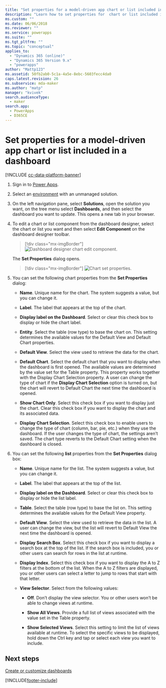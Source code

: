 ```yaml
---
title: "Set properties for a model-driven app chart or list included in a dashboard in Power Apps | MicrosoftDocs"
description: "Learn how to set properties for  chart or list included in a dashboard"
ms.custom: ""
ms.date: 06/06/2018
ms.reviewer: ""
ms.service: powerapps
ms.suite: ""
ms.tgt_pltfrm: ""
ms.topic: "conceptual"
applies_to: 
  - "Dynamics 365 (online)"
  - "Dynamics 365 Version 9.x"
  - "powerapps"
author: "Mattp123"
ms.assetid: 50fb2ab0-5c1a-4a5e-8ebc-5603fecc4da0
caps.latest.revision: 26
ms.subservice: mda-maker
ms.author: "matp"
manager: "kvivek"
search.audienceType: 
  - maker
search.app: 
  - PowerApps
  - D365CE
---
```

# Set properties for a model-driven app chart or list included in a dashboard

[!INCLUDE [cc-data-platform-banner](../../includes/cc-data-platform-banner.md)]

1. Sign in to [Power Apps](https://make.powerapps.com/?utm_source=padocs&utm_medium=linkinadoc&utm_campaign=referralsfromdoc).
2. Select an [environment](model-driven-app-glossary.md#environment) with an unmanaged solution.
3. On the left navigation pane, select **Solutions**, open the solution you want, on the tree menu select **Dashboards**, and then select the dashboard you want to update. This opens a new tab in your browser.

4. To edit a chart or list component from the dashboard designer, select the chart or list you want and then select **Edit Component** on the dashboard designer toolbar.
   > [!div class="mx-imgBorder"] 
   > ![Dashboard designer chart edit component.](media/dashboard-chart-select.png)

   The **Set Properties** dialog opens.

   > [!div class="mx-imgBorder"]
   > ![Chart set properties.](media/set-properties-chart.png)  

5. You can set the following chart properties from the **Set Properties** dialog:  
      
    - **Name**. Unique name for the chart. The system suggests a value, but you can change it.  
      
    - **Label**. The label that appears at the top of the chart.  
      
    - **Display label on the Dashboard**. Select or clear this check box to display or hide the chart label.  
      
    - **Entity**. Select the table (row type) to base the chart on. This setting determines the available values for the Default View and Default Chart properties.  
      
    - **Default View**. Select the view used to retrieve the data for the chart.  
      
    - **Default Chart**. Select the default chart that you want to display when the dashboard is first opened. The available values are determined by the value set for the Table property. This property works together with the Display Chart Selection property. A user can change the type of chart if the **Display Chart Selection** option is turned on, but the chart will revert to Default Chart the next time the dashboard is opened.  
      
    - **Show Chart Only**. Select this check box if you want to display just the chart. Clear this check box if you want to display the chart and its associated data.  
      
    - **Display Chart Selection**. Select this check box to enable users to change the type of chart (column, bar, pie, etc.) when they use the dashboard. If the user changes the type of chart, the settings aren’t saved. The chart type reverts to the Default Chart setting when the dashboard is closed.  
  
6. You can set the following **list** properties from the **Set Properties** dialog box:  
      
    - **Name**. Unique name for the list. The system suggests a value, but you can change it.  
      
    - **Label**. The label that appears at the top of the list.  
      
    - **Display label on the Dashboard**. Select or clear this check box to display or hide the list label.  
      
    - **Table**. Select the table (row type) to base the list on. This setting determines the available values for the Default View property.  
      
    - **Default View**. Select the view used to retrieve the data in the list. A user can change the view, but the list will revert to Default View the next time the dashboard is opened.  
      
    - **Display Search Box**. Select this check box if you want to display a search box at the top of the list. If the search box is included, you or other users can search for rows in the list at runtime.  
      
    - **Display Index**. Select this check box if you want to display the A to Z filters at the bottom of the list. When the A to Z filters are displayed, you or other users can select a letter to jump to rows that start with that letter.  
      
    - **View Selector**. Select from the following values:  
      
        - **Off**. Don’t display the view selector. You or other users won’t be able to change views at runtime.  
      
        - **Show All Views**. Provide a full list of views associated with the value set in the Table property.  
      
        - **Show Selected Views**. Select this setting to limit the list of views available at runtime. To select the specific views to be displayed, hold down the Ctrl key and tap or select each view you want to include.  

## Next steps

 [Create or customize dashboards](create-edit-dashboards.md)


[!INCLUDE[footer-include](../../includes/footer-banner.md)]